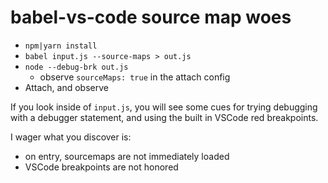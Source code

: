 # babel-vs-code source map woes

- `npm|yarn install`
- `babel input.js --source-maps > out.js`
- `node --debug-brk out.js`
  - observe `sourceMaps: true` in the attach config
- Attach, and observe

If you look inside of `input.js`, you will see some cues for trying debugging
with a debugger statement, and using the built in VSCode red breakpoints.

I wager what you discover is:

- on entry, sourcemaps are not immediately loaded
- VSCode breakpoints are not honored
